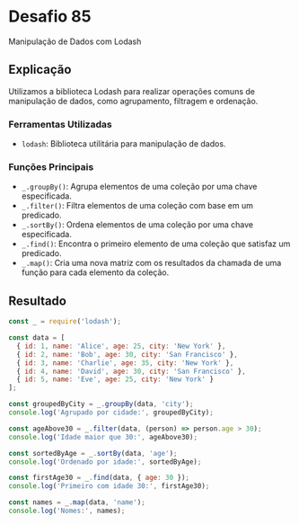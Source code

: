 # Desafio 85

Manipulação de Dados com Lodash

## Explicação

Utilizamos a biblioteca Lodash para realizar operações comuns de manipulação de dados, como agrupamento, filtragem e ordenação.

### Ferramentas Utilizadas

- `lodash`: Biblioteca utilitária para manipulação de dados.

### Funções Principais

- `_.groupBy()`: Agrupa elementos de uma coleção por uma chave especificada.
- `_.filter()`: Filtra elementos de uma coleção com base em um predicado.
- `_.sortBy()`: Ordena elementos de uma coleção por uma chave especificada.
- `_.find()`: Encontra o primeiro elemento de uma coleção que satisfaz um predicado.
- `_.map()`: Cria uma nova matriz com os resultados da chamada de uma função para cada elemento da coleção.

## Resultado

```js
const _ = require('lodash');

const data = [
  { id: 1, name: 'Alice', age: 25, city: 'New York' },
  { id: 2, name: 'Bob', age: 30, city: 'San Francisco' },
  { id: 3, name: 'Charlie', age: 35, city: 'New York' },
  { id: 4, name: 'David', age: 30, city: 'San Francisco' },
  { id: 5, name: 'Eve', age: 25, city: 'New York' }
];

const groupedByCity = _.groupBy(data, 'city');
console.log('Agrupado por cidade:', groupedByCity);

const ageAbove30 = _.filter(data, (person) => person.age > 30);
console.log('Idade maior que 30:', ageAbove30);

const sortedByAge = _.sortBy(data, 'age');
console.log('Ordenado por idade:', sortedByAge);

const firstAge30 = _.find(data, { age: 30 });
console.log('Primeiro com idade 30:', firstAge30);

const names = _.map(data, 'name');
console.log('Nomes:', names);
```